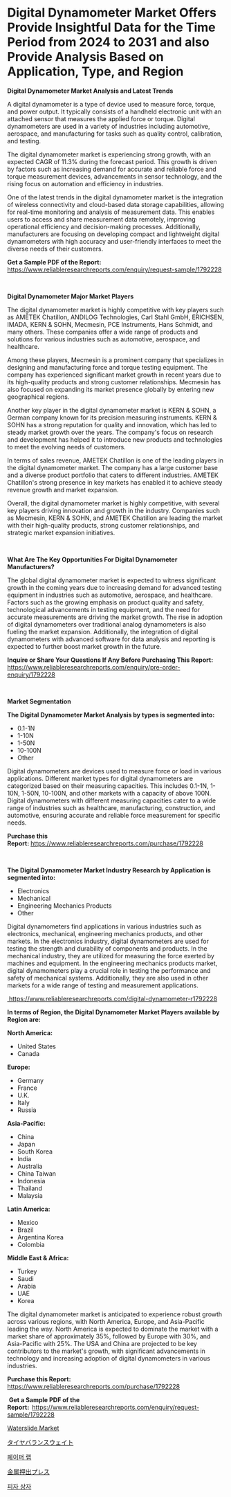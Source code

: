 <p><h1>Digital Dynamometer Market Offers Provide Insightful Data for the Time Period from 2024 to 2031 and also Provide Analysis Based on Application, Type, and Region</h1></p><p><strong>Digital Dynamometer Market Analysis and Latest Trends</strong></p>
<p><p>A digital dynamometer is a type of device used to measure force, torque, and power output. It typically consists of a handheld electronic unit with an attached sensor that measures the applied force or torque. Digital dynamometers are used in a variety of industries including automotive, aerospace, and manufacturing for tasks such as quality control, calibration, and testing.</p><p>The digital dynamometer market is experiencing strong growth, with an expected CAGR of 11.3% during the forecast period. This growth is driven by factors such as increasing demand for accurate and reliable force and torque measurement devices, advancements in sensor technology, and the rising focus on automation and efficiency in industries.</p><p>One of the latest trends in the digital dynamometer market is the integration of wireless connectivity and cloud-based data storage capabilities, allowing for real-time monitoring and analysis of measurement data. This enables users to access and share measurement data remotely, improving operational efficiency and decision-making processes. Additionally, manufacturers are focusing on developing compact and lightweight digital dynamometers with high accuracy and user-friendly interfaces to meet the diverse needs of their customers.</p></p>
<p><strong>Get a Sample PDF of the Report:&nbsp;</strong> <a href="https://www.reliableresearchreports.com/enquiry/request-sample/1792228">https://www.reliableresearchreports.com/enquiry/request-sample/1792228</a></p>
<p>&nbsp;</p>
<p><strong>Digital Dynamometer Major Market Players</strong></p>
<p><p>The digital dynamometer market is highly competitive with key players such as AMETEK Chatillon, ANDILOG Technologies, Carl Stahl GmbH, ERICHSEN, IMADA, KERN & SOHN, Mecmesin, PCE Instruments, Hans Schmidt, and many others. These companies offer a wide range of products and solutions for various industries such as automotive, aerospace, and healthcare.</p><p>Among these players, Mecmesin is a prominent company that specializes in designing and manufacturing force and torque testing equipment. The company has experienced significant market growth in recent years due to its high-quality products and strong customer relationships. Mecmesin has also focused on expanding its market presence globally by entering new geographical regions.</p><p>Another key player in the digital dynamometer market is KERN & SOHN, a German company known for its precision measuring instruments. KERN & SOHN has a strong reputation for quality and innovation, which has led to steady market growth over the years. The company's focus on research and development has helped it to introduce new products and technologies to meet the evolving needs of customers.</p><p>In terms of sales revenue, AMETEK Chatillon is one of the leading players in the digital dynamometer market. The company has a large customer base and a diverse product portfolio that caters to different industries. AMETEK Chatillon's strong presence in key markets has enabled it to achieve steady revenue growth and market expansion.</p><p>Overall, the digital dynamometer market is highly competitive, with several key players driving innovation and growth in the industry. Companies such as Mecmesin, KERN & SOHN, and AMETEK Chatillon are leading the market with their high-quality products, strong customer relationships, and strategic market expansion initiatives.</p></p>
<p>&nbsp;</p>
<p><strong>What Are The Key Opportunities For Digital Dynamometer Manufacturers?</strong></p>
<p><p>The global digital dynamometer market is expected to witness significant growth in the coming years due to increasing demand for advanced testing equipment in industries such as automotive, aerospace, and healthcare. Factors such as the growing emphasis on product quality and safety, technological advancements in testing equipment, and the need for accurate measurements are driving the market growth. The rise in adoption of digital dynamometers over traditional analog dynamometers is also fueling the market expansion. Additionally, the integration of digital dynamometers with advanced software for data analysis and reporting is expected to further boost market growth in the future.</p></p>
<p><strong>Inquire or Share Your Questions If Any Before Purchasing This Report:</strong> <a href="https://www.reliableresearchreports.com/enquiry/pre-order-enquiry/1792228">https://www.reliableresearchreports.com/enquiry/pre-order-enquiry/1792228</a></p>
<p>&nbsp;</p>
<p><strong>Market Segmentation</strong></p>
<p><strong>The Digital Dynamometer Market Analysis by types is segmented into:</strong></p>
<p><ul><li>0.1-1N</li><li>1-10N</li><li>1-50N</li><li>10-100N</li><li>Other</li></ul></p>
<p><p>Digital dynamometers are devices used to measure force or load in various applications. Different market types for digital dynamometers are categorized based on their measuring capacities. This includes 0.1-1N, 1-10N, 1-50N, 10-100N, and other markets with a capacity of above 100N. Digital dynamometers with different measuring capacities cater to a wide range of industries such as healthcare, manufacturing, construction, and automotive, ensuring accurate and reliable force measurement for specific needs.</p></p>
<p><strong>Purchase this Report:&nbsp;</strong><a href="https://www.reliableresearchreports.com/purchase/1792228">https://www.reliableresearchreports.com/purchase/1792228</a></p>
<p>&nbsp;</p>
<p><strong>The Digital Dynamometer Market Industry Research by Application is segmented into:</strong></p>
<p><ul><li>Electronics</li><li>Mechanical</li><li>Engineering Mechanics Products</li><li>Other</li></ul></p>
<p><p>Digital dynamometers find applications in various industries such as electronics, mechanical, engineering mechanics products, and other markets. In the electronics industry, digital dynamometers are used for testing the strength and durability of components and products. In the mechanical industry, they are utilized for measuring the force exerted by machines and equipment. In the engineering mechanics products market, digital dynamometers play a crucial role in testing the performance and safety of mechanical systems. Additionally, they are also used in other markets for a wide range of testing and measurement applications.</p></p>
<p><a href="https://www.reliableresearchreports.com/digital-dynamometer-r1792228">&nbsp;https://www.reliableresearchreports.com/digital-dynamometer-r1792228</a></p>
<p><strong>In terms of Region, the Digital Dynamometer Market Players available by Region are:</strong></p>
<p>
    <p> <strong> North America: </strong>
        <ul>
            <li>United States</li>
            <li>Canada</li>
        </ul>
        </p> 
    <p> <strong> Europe: </strong>
        <ul>
            <li>Germany</li>
            <li>France</li>
            <li>U.K.</li>
            <li>Italy</li>
            <li>Russia</li>
        </ul>
        </p> 
    <p> <strong> Asia-Pacific: </strong>
        <ul>
            <li>China</li>
            <li>Japan</li>
            <li>South Korea</li>
            <li>India</li>
            <li>Australia</li>
            <li>China Taiwan</li>
            <li>Indonesia</li>
            <li>Thailand</li>
            <li>Malaysia</li>
        </ul>
        </p> 
    <p> <strong> Latin America: </strong>
        <ul>
            <li>Mexico</li>
            <li>Brazil</li>
            <li>Argentina Korea</li>
            <li>Colombia</li>
        </ul>
        </p> 
    <p> <strong> Middle East & Africa: </strong>
        <ul>
            <li>Turkey</li>
            <li>Saudi</li>
            <li>Arabia</li>
            <li>UAE</li>
            <li>Korea</li>
        </ul>
    </p>
    </p>
<p><p>The digital dynamometer market is anticipated to experience robust growth across various regions, with North America, Europe, and Asia-Pacific leading the way. North America is expected to dominate the market with a market share of approximately 35%, followed by Europe with 30%, and Asia-Pacific with 25%. The USA and China are projected to be key contributors to the market's growth, with significant advancements in technology and increasing adoption of digital dynamometers in various industries.</p></p>
<p><strong>Purchase this Report: </strong><a href="https://www.reliableresearchreports.com/purchase/1792228">https://www.reliableresearchreports.com/purchase/1792228</a></p>
<p>&nbsp;<strong>Get a Sample PDF of the Report:&nbsp;&nbsp;</strong><a href="https://www.reliableresearchreports.com/enquiry/request-sample/1792228">https://www.reliableresearchreports.com/enquiry/request-sample/1792228</a></p>
<p><strong></strong></p>
<p><p><a href="https://github.com/prosalinda88/Market-Research-Report-List-4/blob/main/waterslide-market.md">Waterslide Market</a></p><p><a href="https://github.com/EmoryYundt1935/Market-Research-Report-List-1/blob/main/558296633277.md">タイヤバランスウェイト</a></p><p><a href="https://github.com/xvz497517413/Market-Research-Report-List-1/blob/main/565630330613.md">페이퍼 랩</a></p><p><a href="https://github.com/mcbeesbxa270/Market-Research-Report-List-1/blob/main/272370433276.md">金属押出プレス</a></p><p><a href="https://github.com/vskv4779xr1/Market-Research-Report-List-1/blob/main/628757230614.md">피자 상자</a></p></p>
